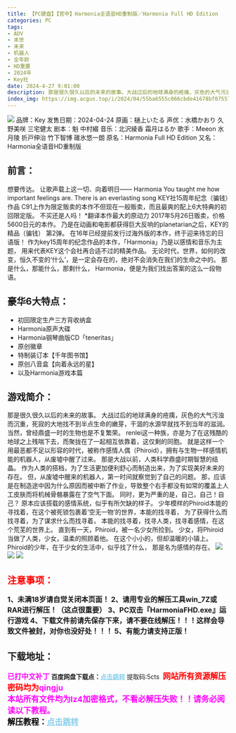 ```yaml
---
title: 【PC硬盘】【官中】Harmonia全语音HD重制版／Harmonia Full HD Edition
categories: PC
tags:
- ADV
- 末世
- 未来
- 机器人
- 全年龄
- HD重置
- 2024年
- Key社
date: 2024-4-27 9:01:00
description: 那是很久很久以后的未来的故事。大战过后的地球满身的疮痍，灰色的大气污浊而沉重，死寂的大地找不到半点生命的嫩芽，干涸的水源早就找不到当年的滋润。当然，曾经鼎盛一时的生物也是不复繁荣。renlei这一种族，亦是为了在这残酷的地球之上残喘下去，而聚拢在了一起相互依靠着，这仅剩的同胞。就是这样一个用最恶都不足以形容的时代，被称作感情人偶（Phiroid），拥有与生物一样感情机能的机器人，从废墟中醒了过来。
index_img: https://img.acgus.top/i/2024/04/55ba6555c066cbde41678bf07557bc34.webp
---
```

![](https://img.acgus.top/i/2024/04/55ba6555c066cbde41678bf07557bc34.webp)
品牌：Key
发售日期：2024-04-24
原画：樋上いたる
声优：水橋かおり 久野美咲 三宅健太
剧本：魁 中村綴
音乐：北沢綾香 霜月はるか
歌手：Meeon 水月陵 折戸伸治 竹下智博 碓氷悠一朗
原名：Harmonia Full HD Edition
又名：Harmonia全语音HD重制版

## 前言：
想要传达。
让歌声载上这一切、向着明日——
Harmonia
You taught me how important feelings are.
There is an everlasting song
KEY社15周年纪念（骗钱）作品
C91上作为限定贩卖的本作不但现在一般贩卖，而且最爽的配上6大特典的初回限定版。
不买还是人吗！
*翻译本作最大的原动力
2017年5月26日贩卖，价格5600日元的本作。
乃是在动画和电影都获得巨大反响的planetarian之后，KEY的精品（骗钱）
第2弹。
在16年已经提前发行过海外版的本作，终于迎来待忘的日语版！
作为key15周年的纪念作品的本作，「Harmonia」乃是以感情和音乐为主题，
用来代表KEY这个会社再合适不过的精美作品。
无论时代，世界，如何的改变，恒久不变的‘什么’，是一定会存在的，绝对不会消失在我们的生命之中的。
那是什么，那能什么，那剩什么，
Harmonia，便是为我们找出答案的这么一段物语。

## 豪华6大特点：
- 初回限定生产三方背收纳盒
- Harmonia原声大碟
- Harmonia钢琴曲版CD「teneritas」
- 原创徽章
- 特制装订本【千年图书馆】
- 原创八音盒【向着永远的星】
- 以及Harmonia游戏本篇

## 游戏简介：
那是很久很久以后的未来的故事。
大战过后的地球满身的疮痍，灰色的大气污浊而沉重，死寂的大地找不到半点生命的嫩芽，干涸的水源早就找不到当年的滋润。
当然，曾经鼎盛一时的生物也是不复繁荣。
renlei这一种族，亦是为了在这残酷的地球之上残喘下去，而聚拢在了一起相互依靠着，这仅剩的同胞。
就是这样一个用最恶都不足以形容的时代，被称作感情人偶（Phiroid），拥有与生物一样感情机能的机器人，从废墟中醒了过来。
那是大战以前，人类科学鼎盛时期智慧的结晶。
作为人类的搭档，为了生活更加便利舒心而制造出来，为了实现美好未来的存在。
但，从废墟中醒来的机器人，第一时间就察觉到了自己的问题。
那，应该是在制造途中因为什么原因而被中断了作业，导致整个右手都没有如常的覆盖上人工皮肤而将机械骨骼暴露在了空气下面。
同时，更为严重的是，自己，自己！自己？
原本应该搭载的感情系统，似乎有所欠缺的样子。
少年模样的Phiroid本能的寻找着，在这个被死锁包裹着‘空无一物’的世界，本能的找寻着，
为了获得什么而找寻着，为了谋求什么而找寻着，
本能的找寻着，找寻人类，找寻着感情，在这个荒芜的世界上。
直到有一天，Phiroid，被一名少女所捡到。
少女，将Phiroid当做了人类，少女，温柔的照顾着他。
在这个小小的，但却温暖的小镇上。
Phiroid的少年，在于少女的生活中，似乎找了什么，
那是名为感情的存在。
![](https://img.acgus.top/i/2024/04/62e9be5b0ecae655c1f6d9f380c3bfa8.webp)
![](https://img.acgus.top/i/2024/04/f6b667d3a61a254f14f5fa744606965d.webp)
![](https://img.acgus.top/i/2024/04/215d64e184aae30ad60ceffa7cc81660.webp)






## <font color=#FF0000 >注意事项：</font>
<font size=3><b>1、未满18岁请自觉关闭本页面！
2、请用专业的解压工具win_7Z或RAR进行解压！（这点很重要）
3、PC双击『HarmoniaFHD.exe』运行游戏
4、下载文件前请先保存下来，请不要在线解压！！！这样会导致文件被封，对你也没好处！！！
5、有能力请支持正版！</b></font>

## 下载地址：
<font color=#FF00FF size=3>**已打中文补丁**</font>
<b>百度网盘下载点：</b><a href="https://pan.baidu.com/s/1jNSVughXYFE6tLVrXiURsQ?pwd=5cts" style="color: #87CEEB;"><b>点击跳转</b></a> 提取码:5cts
<a style="padding: 0" href="https://post.qingju.org/AD/"><img style="max-width:100%" src="https://img.acgus.top/i/2024/07/478f689b8021d8d499ab43d21acf137a.gif" alt=""></a>
<b><font color=#FF0000 size=4>网站所有资源解压密码均为</b></font><b><font color=#FF00FF size=4>qingju</font><font color=#FF0000 ></font></b><br><b><font color=#FF00FF size=4>本站所有文件均为lz4加密格式，不看必解压失败！！请务必阅读以下教程。</b></font><br><b><font color=#000 size=4>解压教程：</b><a href="https://post.qingju.org/tutorial/000/" style="color: #87CEEB;"><b>点击跳转</b></a>